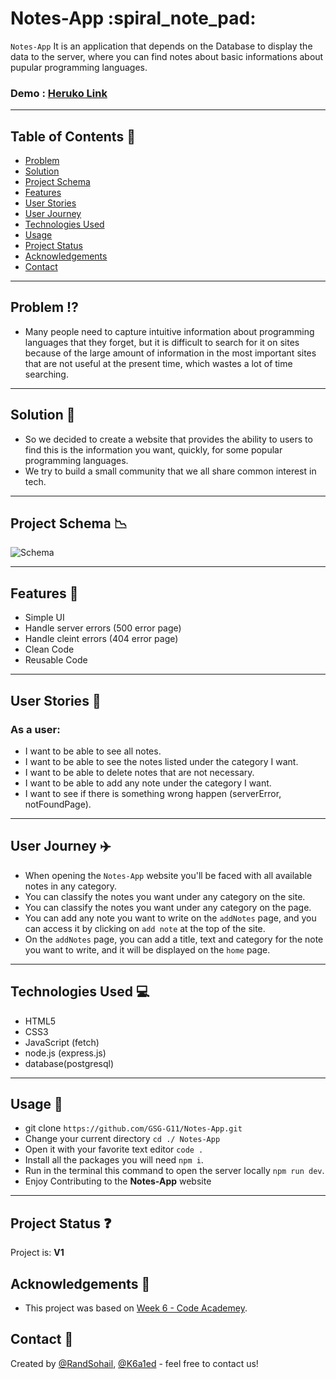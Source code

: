 # Notes-App :spiral_note_pad:

`Notes-App` It is an application that depends on the Database to display the data to the server, where you can find notes about basic informations about pupular programming languages.

### Demo : [Heruko Link](https://notes-app-g11.herokuapp.com/)

---

## Table of Contents :link:

- [Problem](#problem)
- [Solution](#solution)
- [Project Schema](#Schema)
- [Features](#features)
- [User Stories](#user-stories)
- [User Journey](#user-journey)
- [Technologies Used](#technologies-used)
- [Usage](#usage)
- [Project Status](#project-status)
- [Acknowledgements](#acknowledgements)
- [Contact](#contact)

---

## Problem <span id="problem"></span> :interrobang:

- Many people need to capture intuitive information about programming languages that they forget, but it is difficult to search for it on sites because of the large amount of information in the most important sites that are not useful at the present time, which wastes a lot of time searching.

---

## Solution <span id="solution"></span> :100:

- So we decided to create a website that provides the ability to users to find this is the information you want, quickly, for some popular programming languages.
- We try to build a small community that we all share common interest in tech.

---

## Project Schema <span id="Schema"></span> :chart_with_downwards_trend:

![Schema](https://i.imgur.com/wD6RTpc.png)

---

## Features <span id="features"></span> :bookmark_tabs:

- Simple UI
- Handle server errors (500 error page)
- Handle cleint errors (404 error page)
- Clean Code
- Reusable Code

---

## User Stories <span id="user-stories"></span> :memo:

### As a user:

- I want to be able to see all notes.
- I want to be able to see the notes listed under the category I want.
- I want to be able to delete notes that are not necessary.
- I want to be able to add any note under the category I want.
- I want to see if there is something wrong happen (serverError, notFoundPage).

---

## User Journey <span id="user-journey"></span> :airplane:

- When opening the `Notes-App` website you'll be faced with all available notes in any category.
- You can classify the notes you want under any category on the site.
- You can classify the notes you want under any category on the page.
- You can add any note you want to write on the `addNotes` page, and you can access it by clicking on `add note` at the top of the site.
- On the `addNotes` page, you can add a title, text and category for the note you want to write, and it will be displayed on the `home` page.

---

## Technologies Used <span id="technologies-used"></span> :computer:

- HTML5
- CSS3
- JavaScript (fetch)
- node.js (express.js)
- database(postgresql)

---

## Usage <span id="usage"></span> :1234:

- git clone `https://github.com/GSG-G11/Notes-App.git`
- Change your current directory `cd ./ Notes-App`
- Open it with your favorite text editor `code .`
- Install all the packages you will need `npm i`.
- Run in the terminal this command to open the server locally `npm run dev`.
- Enjoy Contributing to the **Notes-App** website

---

## Project Status <span id="project-status"></span> :question:

Project is: **V1**

## Acknowledgements <span id="acknowledgements"></span> :date:

- This project was based on [Week 6 - Code Academey](https://github.com/GSG-G11/curriculum/tree/main/coursebook/week-6).

## Contact <span id="contact"></span> 👥

Created by [@RandSohail](https://github.com/RandSohail), [@K6a1ed](https://github.com/K6a1ed) - feel free to contact us!
